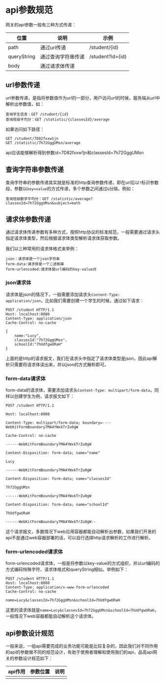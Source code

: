 # api参数规范

网关的api参数一般有三种方式传递：

|位置|说明|示例|
|----|----|----|
|path|通过url传递|/student/{id}|
|queryString|通过查询字符串传递|/student?id={id}|
|body|通过请求体传递||

## url参数传递

url参数传递，是指将参数值作为url的一部分，用户访问url的时候，服务端从url中解析出参数值，如：

```
查询学生信息：GET /student/{id}
查询班级平均分：GET /statistic/{classesId}/average
```

如果访问如下路径：

```
GET /student/7D82fxxw1jn
GET /statistic/7h72GggUMsn/average
```

api应该能够解析得到参数id=7D82fxxw1jn和classesId=7h72GggUMsn

## 查询字符串参数传递

查询字符串的参数传递其实就是标准的http查询参数传递，即在url后以`?`标识参数段，参数以`key=value`的方式传递，多个参数之间通过`&`分隔，例如：

```
查询班级数学平均分：GET /statistic/average?classesId=7h72GggUMsn&subject=math
```

## 请求体参数传递

通过请求体传递参数有多种方式，按照http协议的标准规范，一般需要通过请求头指定请求体类型，然后根据请求体类型解析请求体获取参数。

我们以三种常用的请求体格式来举例：

```
json：请求体是一个json字符串
form-data:请求体是一个二进制串
form-urlencoded:请求体是url编码的key-value对
```

### json请求体

请求体是json的情况下，一般需要添加请求头`Content-Type: application/json`，比如我们需要创建一个学生的时候，通过如下请求：

```
POST /student HTTP/1.1
Host: localhost:8080
Content-Type: application/json
Cache-Control: no-cache

{
    name:"Lucy",
    classesId:"7h72GggUMsn",
    schoolId:"7hUdfgwURaH"
}
```

上面的是http的请求报文，我们在请求头中指定了请求体类型是json，因此api解析只需要将请求体读出来，并以json的方式解析即可。

### form-data请求体

form-data的请求体，需要添加请求头`Content-Type: multipart/form-data`，同样以创建学生为例，请求报文如下：

```
POST /student HTTP/1.1

Host: localhost:8080

Content-Type: multipart/form-data; boundary=----WebKitFormBoundary7MA4YWxkTrZu0gW

Cache-Control: no-cache

------WebKitFormBoundary7MA4YWxkTrZu0gW

Content-Disposition: form-data; name="name"

Lucy

------WebKitFormBoundary7MA4YWxkTrZu0gW

Content-Disposition: form-data; name="classesId"

7h72GggUMsn

------WebKitFormBoundary7MA4YWxkTrZu0gW

Content-Disposition: form-data; name="schoolId"

7hUdfgwURaH

------WebKitFormBoundary7MA4YWxkTrZu0gW--

```

这个请求报文，多数情况下web应用容器都能自动解析出参数，如果我们开发的api不是通过web容器部署的话，可以自行选择http请求解析的工作进行解析。

### form-urlencoded请求体

form-urlencoded请求体，一般是将参数以key-value的方式组织，并以url编码的方式编码特殊字符，请求体格式和queryString相似。举例如下：

```
POST /student HTTP/1.1
Host: localhost:8080
Content-Type: application/x-www-form-urlencoded
Cache-Control: no-cache

name=Lucy&classesId=7h72GggUMsn&schoolId=7hUdfgwURaH
```

这里的请求体就是`name=Lucy&classesId=7h72GggUMsn&schoolId=7hUdfgwURaH`，一般情况下web容器都能自动解析这个请求体。

## api参数设计规范

一般来说，一组api需要完成的业务功能可能是比较复杂的，因此我们对不同作用的api的参数做不同的规范设计，有助于使用者理解和使用我们的api，品高api网关的参数设计规范如下：

|api作用|参数位置|说明|
|----|----|----|
||||